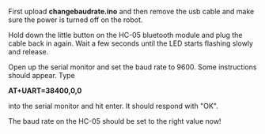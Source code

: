 First upload **changebaudrate.ino** and then remove the usb cable and make sure the power is turned off on the robot.

Hold down the little button on the HC-05 bluetooth module and plug the cable back in again. Wait a few seconds until the LED starts flashing slowly and release.

Open up the serial monitor and set the baud rate to 9600. Some instructions should appear. Type

**AT+UART=38400,0,0**

into the serial monitor and hit enter. It should respond with "OK".

The baud rate on the HC-05 should be set to the right value now!

